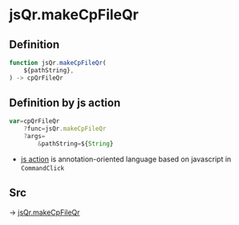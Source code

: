 # jsQr.makeCpFileQr

## Definition

```js.js
function jsQr.makeCpFileQr(
	${pathString},
) -> cpQrFileQr
```


## Definition by js action

```js.js
var=cpQrFileQr
	?func=jsQr.makeCpFileQr
	?args=
		&pathString=${String}
```

- [js action](#) is annotation-oriented language based on javascript in `CommandClick`

## Src

-> [jsQr.makeCpFileQr](https://github.com/puutaro/CommandClick/blob/master/app/src/main/java/com/puutaro/commandclick/fragment_lib/terminal_fragment/js_interface/qr/JsQr.kt#L231)


